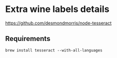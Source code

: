 # Extra wine labels details

https://github.com/desmondmorris/node-tesseract

## Requirements

    brew install tesseract --with-all-languages

